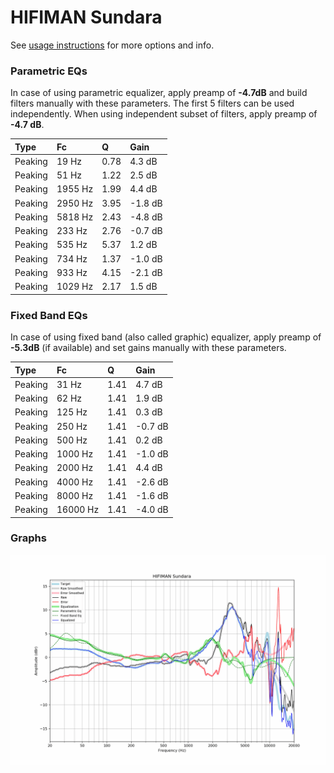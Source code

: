 # HIFIMAN Sundara
See [usage instructions](https://github.com/jaakkopasanen/AutoEq#usage) for more options and info.

### Parametric EQs
In case of using parametric equalizer, apply preamp of **-4.7dB** and build filters manually
with these parameters. The first 5 filters can be used independently.
When using independent subset of filters, apply preamp of **-4.7 dB**.

| Type    | Fc      |    Q | Gain    |
|:--------|:--------|:-----|:--------|
| Peaking | 19 Hz   | 0.78 | 4.3 dB  |
| Peaking | 51 Hz   | 1.22 | 2.5 dB  |
| Peaking | 1955 Hz | 1.99 | 4.4 dB  |
| Peaking | 2950 Hz | 3.95 | -1.8 dB |
| Peaking | 5818 Hz | 2.43 | -4.8 dB |
| Peaking | 233 Hz  | 2.76 | -0.7 dB |
| Peaking | 535 Hz  | 5.37 | 1.2 dB  |
| Peaking | 734 Hz  | 1.37 | -1.0 dB |
| Peaking | 933 Hz  | 4.15 | -2.1 dB |
| Peaking | 1029 Hz | 2.17 | 1.5 dB  |

### Fixed Band EQs
In case of using fixed band (also called graphic) equalizer, apply preamp of **-5.3dB**
(if available) and set gains manually with these parameters.

| Type    | Fc       |    Q | Gain    |
|:--------|:---------|:-----|:--------|
| Peaking | 31 Hz    | 1.41 | 4.7 dB  |
| Peaking | 62 Hz    | 1.41 | 1.9 dB  |
| Peaking | 125 Hz   | 1.41 | 0.3 dB  |
| Peaking | 250 Hz   | 1.41 | -0.7 dB |
| Peaking | 500 Hz   | 1.41 | 0.2 dB  |
| Peaking | 1000 Hz  | 1.41 | -1.0 dB |
| Peaking | 2000 Hz  | 1.41 | 4.4 dB  |
| Peaking | 4000 Hz  | 1.41 | -2.6 dB |
| Peaking | 8000 Hz  | 1.41 | -1.6 dB |
| Peaking | 16000 Hz | 1.41 | -4.0 dB |

### Graphs
![](./HIFIMAN%20Sundara.png)